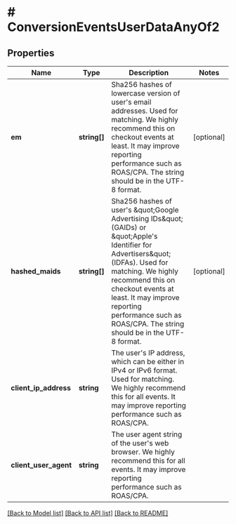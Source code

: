 # # ConversionEventsUserDataAnyOf2

## Properties

Name | Type | Description | Notes
------------ | ------------- | ------------- | -------------
**em** | **string[]** | Sha256 hashes of lowercase version of user&#39;s email addresses. Used for matching. We highly recommend this on checkout events at least. It may improve reporting performance such as ROAS/CPA. The string should be in the UTF-8 format. | [optional]
**hashed_maids** | **string[]** | Sha256 hashes of user&#39;s \&quot;Google Advertising IDs\&quot; (GAIDs) or \&quot;Apple&#39;s Identifier for Advertisers\&quot; (IDFAs). Used for matching. We highly recommend this on checkout events at least. It may improve reporting performance such as ROAS/CPA. The string should be in the UTF-8 format. | [optional]
**client_ip_address** | **string** | The user&#39;s IP address, which can be either in IPv4 or IPv6 format. Used for matching. We highly recommend this for all events. It may improve reporting performance such as ROAS/CPA. |
**client_user_agent** | **string** | The user agent string of the user&#39;s web browser. We highly recommend this for all events. It may improve reporting performance such as ROAS/CPA. |

[[Back to Model list]](../../README.md#models) [[Back to API list]](../../README.md#endpoints) [[Back to README]](../../README.md)
